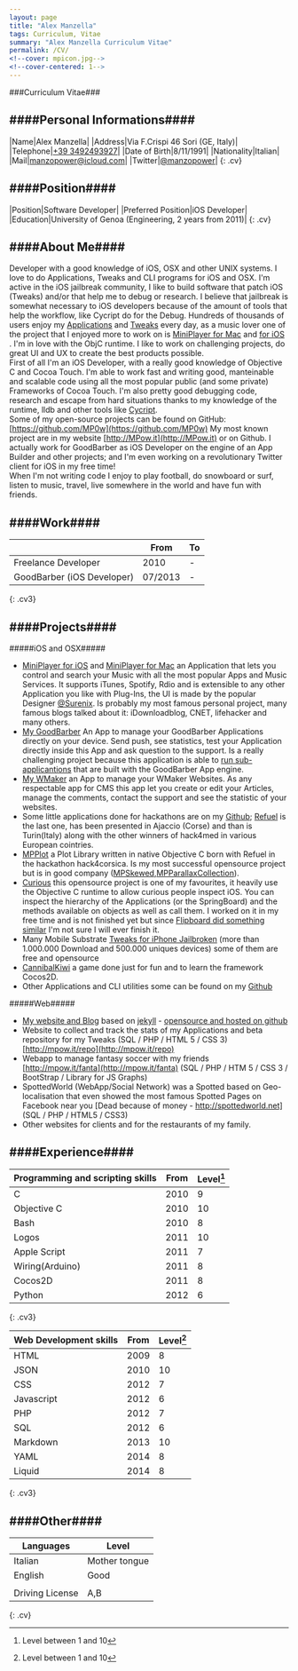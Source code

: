 ```yaml
---
layout: page
title: "Alex Manzella"
tags: Curriculum, Vitae
summary: "Alex Manzella Curriculum Vitae"
permalink: /CV/
<!--cover: mpicon.jpg-->
<!--cover-centered: 1-->
---
```


<style>
.cv,.cv3{
    width:100%;
}

.cv thead,.cv3 thead{
    text-align:left;
}

.cv td{
    width:50%;
}

.cv3 td:nth-child(2),.cv3 td:nth-child(3),.cv3 th:nth-child(2),.cv3 th:nth-child(3){
    width:80px;
    text-align:right;
}
</style>

###Curriculum Vitae###

####Personal Informations####
----------

|Name|Alex Manzella|
|Address|Via F.Crispi 46 Sori (GE, Italy)|
|Telephone|[+39 3492493927](tel://+393492493927)|
|Date of Birth|8/11/1991|
|Nationality|Italian|
|Mail|[manzopower@icloud.com](mailto:manzopower@icloud.com)|
|Twitter|[@manzopower](http://twitter.com/manzopower)|
{: .cv}

####Position####
----------

|Position|Software Developer|
|Preferred Position|iOS Developer|
|Education|University of Genoa (Engineering, 2 years from 2011)|
{: .cv}

####About Me####
----------

Developer with a good knowledge of iOS, OSX and other UNIX systems.
I love to do Applications, Tweaks and CLI programs for iOS and OSX.
I'm active in the iOS jailbreak community, I like to build software that patch iOS (Tweaks) and/or that help me to debug or research. I believe that jailbreak is somewhat necessary to iOS developers because of the amount of tools that help the workflow, like Cycript do for the Debug.
Hundreds of thousands of users enjoy my [Applications](http://mpow.it/Apps/) and [Tweaks](http://mpow.it/Tweaks/) every day, as a music lover one of the project that I enjoyed more to work on is [MiniPlayer for Mac](http://mpow.it/MiniPlayer-Mac/) and [for iOS](http://mpow.it/Tweaks/) .
I'm in love with the ObjC runtime. I like to work on challenging projects, do great UI and UX to create the best products possible.  
First of all I'm an iOS Developer, with a really good knowledge of Objective C and Cocoa Touch. I'm able to work fast and writing good, manteinable and scalable code using all the most popular public (and some private) Frameworks of Cocoa Touch. I'm also pretty good debugging code, research and escape from hard situations thanks to my knowledge of the runtime, lldb and other tools like [Cycript](http://cycript.org).  
Some of my open-source projects can be found on GitHub: [https://github.com/MP0w](https://github.com/MP0w)
My most known project are in my website [http://MPow.it](http://MPow.it) or on Github.
I actually work for GoodBarber as iOS Developer on the engine of an App Builder and other projects; and I'm even working on a revolutionary Twitter client for iOS in my free time!  
When I'm not writing code I enjoy to play football, do snowboard or surf, listen to music, travel, live somewhere in the world and have fun with friends.

####Work####
----------

||From|To|
|-----|----|-----------|
|Freelance Developer|2010|-|
|GoodBarber (iOS Developer)|07/2013|-|
{: .cv3}

####Projects####
----------

#####iOS and OSX#####

- [MiniPlayer for iOS](http://mpow.it/Tweaks) and [MiniPlayer for Mac](http://mpow.it/MiniPlayer-Mac/) an Application that lets you control and search your Music with all the most popular Apps and Music Services. It supports iTunes, Spotify, Rdio and is extensible to any other Application you like with Plug-Ins, the UI is made by the popular Designer [@Surenix](http://twitter.com/surenix). Is probably my most famous personal project, many famous blogs talked about it: iDownloadblog, CNET, lifehacker and many others. 
- [My GoodBarber](http://mpow.it/Apps) An App to manage your GoodBarber Applications directly on your device. Send push, see statistics, test your Application directly inside this App and ask question to the support. Is a really challenging project because this application is able to [run sub-applicantions](https://twitter.com/ManzoPower/status/489423498209918976/photo/1) that are built with the GoodBarber App engine.
- [My WMaker](http://mpow.it/Apps) an App to manage your WMaker Websites. As any respectable app for CMS this app let you create or edit your Articles, manage the comments, contact the support and see the statistic of your websites.
- Some little applications done for hackathons are on my [Github](https://github.com/MP0w); [Refuel](https://github.com/MP0w/h4c) is the last one, has been presented in Ajaccio (Corse) and than is Turin(Italy) along with the other winners of hack4med in various European cointries.
- [MPPlot](https://github.com/MP0w/MPPlot) a Plot Library written in native Objective C born with Refuel in the hackathon hack4corsica. Is my most successful opensource project but is in good company ([MPSkewed](https://github.com/MP0w/MPSkewed),[MPParallaxCollection](https://github.com/MP0w/MPParallaxCollection)).
- [Curious](https://github.com/MP0w/Curious) this opensource project is one of my favourites, it heavily use the Objective C runtime to allow curious people inspect iOS. You can inspect the hierarchy of the Applications (or the SpringBoard) and the methods available on objects as well as call them. I worked on it in my free time and is not finished yet but since [Flipboard did something similar](https://github.com/Flipboard/FLEX) I'm not sure I will ever finish it.
- Many Mobile Substrate [Tweaks for iPhone Jailbroken](http://mpow.it/Tweaks) (more than 1.000.000 Download and 500.000 uniques devices) some of them are free and opensource
- [CannibalKiwi](http://mpow.it/Apps) a game done just for fun and to learn the framework Cocos2D.
- Other Applications and CLI utilities some can be found on my [Github](https://github.com/MP0w)



#####Web#####

- [My website and Blog](http://mpow.it) based on [jekyll](http://jekyllrb.com) - [opensource and hosted on github](https://github.com/MP0w/MP0w.github.io)  
- Website to collect and track the stats of my Applications and beta repository for my Tweaks (SQL / PHP / HTML 5 / CSS 3) [http://mpow.it/repo](http://mpow.it/repo)
- Webapp to manage fantasy soccer with my friends [http://mpow.it/fanta](http://mpow.it/fanta) (SQL / PHP / HTM 5 / CSS 3 / BootStrap / Library for JS Graphs)
- SpottedWorld (WebApp/Social Network) was a Spotted based on Geo-localisation that even showed the most famous Spotted Pages on Facebook near you [Dead because of money - http://spottedworld.net] (SQL / PHP / HTML5 / CSS3)
- Other websites for clients and for the restaurants of my family.

####Experience####
----------

|Programming and scripting skills|From|Level[^1]|
|--------------------------------|----|-----------|
|C|2010|9|
|Objective C|2010|10|
|Bash|2010|8|
|Logos|2011|10|
|Apple Script|2011|7|
|Wiring(Arduino)|2011|8|
|Cocos2D|2011|8|
|Python|2012|6|
{: .cv3}

|Web Development skills|From|Level[^1]|
|----------------------|----|-----------|
|HTML|2009|8|
|JSON|2010|10|
|CSS|2012|7|
|Javascript|2012|6|
|PHP|2012|7|
|SQL|2012|6|
|Markdown|2013|10|
|YAML|2014|8|
|Liquid|2014|8|
{: .cv3}


####Other####
----------

|Languages|Level|
|---------|-----|
|Italian|Mother tongue|
|English|Good|
|||
|Driving License|A,B|
{: .cv}





[^1]: Level between 1 and 10

